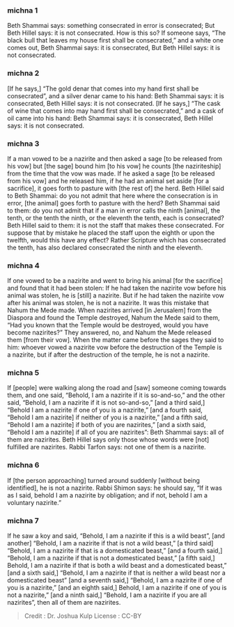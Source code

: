 
### michna 1
Beth Shammai says: something consecrated in error is consecrated; But Beth Hillel says: it is not consecrated. How is this so? If someone says, “The black bull that leaves my house first shall be consecrated,” and a white one comes out, Beth Shammai says: it is consecrated, But Beth Hillel says: it is not consecrated.

### michna 2
[If he says,] “The gold denar that comes into my hand first shall be consecrated”, and a silver denar came to his hand: Beth Shammai says: it is consecrated, Beth Hillel says: it is not consecrated. [If he says,] “The cask of wine that comes into may hand first shall be consecrated,” and a cask of oil came into his hand: Beth Shammai says: it is consecrated, Beth Hillel says: it is not consecrated.

### michna 3
If a man vowed to be a nazirite and then asked a sage [to be released from his vow] but [the sage] bound him [to his vow] he counts [the naziriteship] from the time that the vow was made. If he asked a sage [to be released from his vow] and he released him, if he had an animal set aside [for a sacrifice], it goes forth to pasture with [the rest of] the herd. Beth Hillel said to Beth Shammai: do you not admit that here where the consecration is in error, [the animal] goes forth to pasture with the herd? Beth Shammai said to them: do you not admit that if a man in error calls the ninth [animal], the tenth, or the tenth the ninth, or the eleventh the tenth, each is consecrated? Beth Hillel said to them: it is not the staff that makes these consecrated.  For suppose that by mistake he placed the staff upon the eighth or upon the twelfth, would this have any effect?  Rather Scripture which has consecrated the tenth, has also declared consecrated the ninth and the eleventh.

### michna 4
If one vowed to be a nazirite and went to bring his animal [for the sacrifice] and found that it had been stolen: If he had taken the nazirite vow before his animal was stolen, he is [still] a nazirite. But if he had taken the nazirite vow after his animal was stolen, he is not a nazirite. It was this mistake that Nahum the Mede made. When nazirites arrived [in Jerusalem] from the Diaspora and found the Temple destroyed, Nahum the Mede said to them, “Had you known that the Temple would be destroyed, would you have become nazirites?” They answered, no, and Nahum the Mede released them [from their vow].  When the matter came before the sages they said to him: whoever vowed a nazirite vow before the destruction of the Temple is a nazirite, but if after the destruction of the temple, he is not a nazirite.

### michna 5
If [people] were walking along the road and [saw] someone coming towards them, and one said, “Behold, I am a nazirite if it is so-and-so,” and the other said, “Behold, I am a nazirite if it is not so-and-so,” [and a third said,] “Behold I am a nazirite if one of you is a nazirite,” [and a fourth said, “Behold I am a nazirite] if neither of you is a nazirite,” [and a fifth said, “Behold I am a nazirite] if both of you are nazirites,” [and a sixth said, “Behold I am a nazirite] if all of you are nazirites”: Beth Shammai says:  all of them are nazirites. Beth Hillel says only those whose words were [not] fulfilled are nazirites. Rabbi Tarfon says: not one of them is a nazirite.

### michna 6
If [the person approaching] turned around suddenly [without being identified], he is not a nazirite. Rabbi Shimon says: he should say, “If it was as I said, behold I am a nazirite by obligation; and if not, behold I am a voluntary nazirite.”

### michna 7
If he saw a koy and said, “Behold, I am a nazirite if this is a wild beast”, [and another] “Behold, I am a nazirite if that is not a wild beast,” [a third said] “Behold, I am a nazirite if that is a domesticated beast,” [and a fourth said,] “Behold, I am a nazirite if that is not a domesticated beast,” [a fifth said,] Behold, I am a nazirite if that is both a wild beast and a domesticated beast,” [and a sixth said,] “Behold, I am a nazirite if that is neither a wild beast nor a domesticated beast” [and a seventh said,] “Behold, I am a nazirite if one of you is a nazirite,” [and an eighth said,] Behold, I am a nazirite if one of you is not a nazirite,” [and a ninth said,] “Behold, I am a nazirite if you are all nazirites”, then all of them are nazirites.

>Credit : Dr. Joshua Kulp
>License : CC-BY